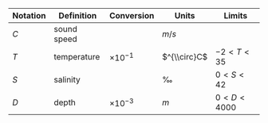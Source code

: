 Notation | Definition | Conversion | Units | Limits
--- | --- | --- | --- | ---
$C$ | sound speed | | $m/s$ |
$T$ | temperature | $\times10^{-1}$ | $^{\\circ}C$ | $-2 < T < 35$
$S$ | salinity    | | $‰$   | $0 < S < 42$
$D$ | depth       | $\times10^{-3}$ | $m$ | $0 < D < 4000$|

